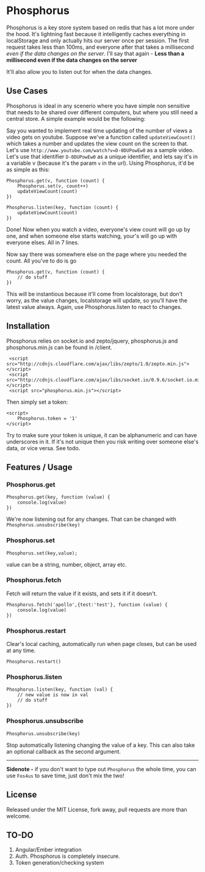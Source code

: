 Phosphorus
========

Phosphorus is a key store system based on redis that has a lot more under the hood. It's lightning fast because it intelligently caches everything in localStorage and only actually hits our server once per session. The first request takes less than 100ms, and  everyone after that takes a millisecond *even if the data changes on the server*. I'll say that again - **Less than a millisecond even if the data changes on the server**

It'll also allow you to listen out for when the data changes.

Use Cases
---------

Phosphorus is ideal in any scenerio where you have simple non sensitive that needs to be shared over different computers, but where you still need a central store. A simple example would be the following:

Say you wanted to implement real time updating of the number of views a video gets on youtube. Suppose we've a function called `updateViewCount()` which takes a number and updates the view count on the screen to that. Let's use `http://www.youtube.com/watch?v=D-0DUPowEw0` as a sample video. Let's use that identifier `D-0DUPowEw0` as a unique identifier, and lets say it's in a variable v (because it's the param `v` in the url). Using Phosphorus, it'd be as simple as this:


    Phosphorus.get(v, function (count) {
        Phosphorus.set(v, count++)
        updateViewCount(count)
    })
    
    Phosphorus.listen(key, function (count) {
        updateViewCount(count)
    })
    
Done! Now when you watch a video, everyone's view count will go up by one, and when someone else starts watching, your's will go up with everyone elses. All in 7 lines.

Now say there was somewhere else on the page where you needed the count. All you've to do is go 

    Phosphorus.get(v, function (count) {
        // do stuff
    })
    
This will be instantious because it'll come from localstorage, but don't worry, as the value changes, localstorage will update, so you'll have the latest value always. Again, use Phosphorus.listen to react to changes.
    
    
    


Installation
-------

Phosphorus relies on socket.io and zepto/jquery, phosphorus.js and phosphorus.min.js can be found in /client.

     <script src="http://cdnjs.cloudflare.com/ajax/libs/zepto/1.0/zepto.min.js"></script>
     <script src="http://cdnjs.cloudflare.com/ajax/libs/socket.io/0.9.6/socket.io.min.js"></script>
     <script src="phosphorus.min.js"></script>


Then simply set a token:

    <script>
        Phosphorus.token = '1'
    </script>
    
Try to make sure your token is unique, it can be alphanumeric and can have underscores in it. If it's not unique then you risk writing over someone else's data, or vice versa. See todo.

Features / Usage
----------------

### Phosphorus.get
    
    Phosphorus.get(key, function (value) {
        console.log(value)
    })
    
We're now listening out for any changes. That can be changed with `Phosphorus.unsubscribe(key)`

### Phosphorus.set
    
    Phosphorus.set(key,value);
    
value can be a string, number, object, array etc.
    

### Phosphorus.fetch

Fetch will return the value if it exists, and sets it if it doesn't.

    Phosphorus.fetch('apollo',{test:'test'}, function (value) { 
        console.log(value)
    })


### Phosphorus.restart

Clear's local caching, automatically run when page closes, but can be used at any time.

    Phosphorus.restart()

### Phosphorus.listen

    Phosphorus.listen(key, function (val) {
        // new value is now in val
        // do stuff
    })
    
### Phosphorus.unsubscribe
    
    Phosphorus.unsubscribe(key)
    
Stop automatically listening changing the value of a key. This can also take an optional callback as the second argument.


----------------------


**Sidenote -** if you don't want to type out `Phosphorus` the whole time, you can use `Fos4us` to save time, just don't mix the two!

License
-------
Released under the MIT License, fork away, pull requests are more than welcome.

TO-DO
-----

1. Angular/Ember integration
2. Auth. Phosphorus is completely insecure.
3. Token generation/checking system
